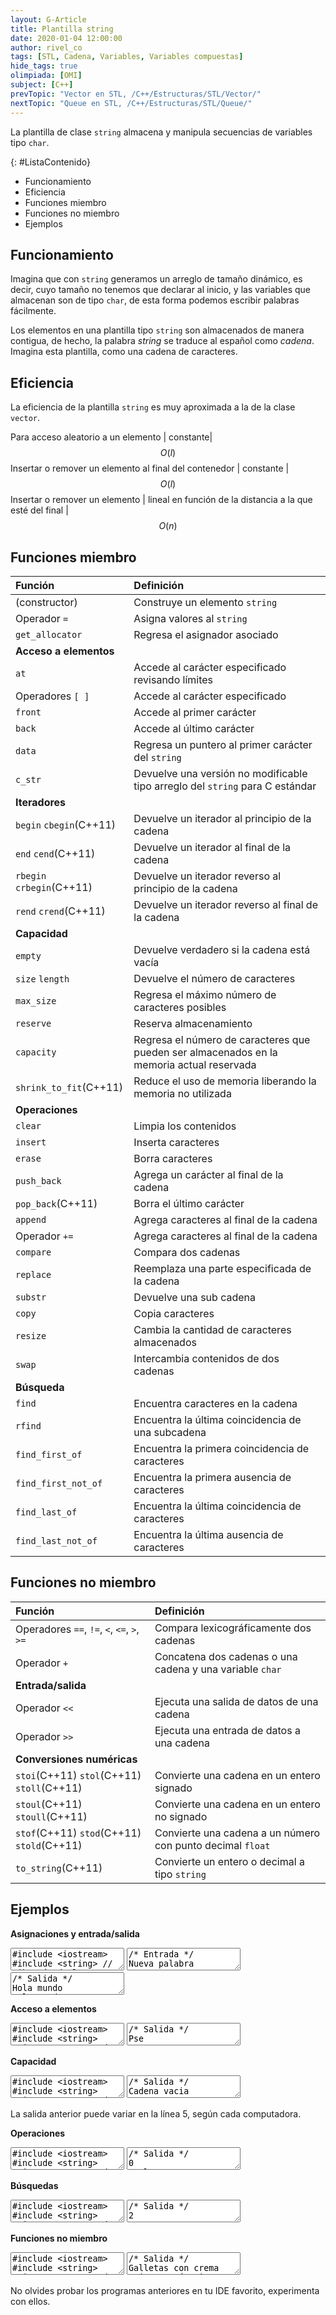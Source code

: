 ```yaml
---
layout: G-Article
title: Plantilla string
date: 2020-01-04 12:00:00
author: rivel_co
tags: [STL, Cadena, Variables, Variables compuestas]
hide_tags: true
olimpiada: [OMI]
subject: [C++]
prevTopic: "Vector en STL, /C++/Estructuras/STL/Vector/"
nextTopic: "Queue en STL, /C++/Estructuras/STL/Queue/"
---
```


La plantilla de clase `string` almacena y manipula secuencias de variables tipo `char`.

{: #ListaContenido}
- Funcionamiento
- Eficiencia
- Funciones miembro
- Funciones no miembro
- Ejemplos

## Funcionamiento

Imagina que con `string` generamos un arreglo de tamaño dinámico, es decir, cuyo tamaño no tenemos que declarar al inicio, y las variables que almacenan son de tipo `char`, de esta forma podemos escribir palabras fácilmente.

Los elementos en una plantilla tipo `string` son almacenados de manera contigua, de hecho, la palabra *string* se traduce al español como *cadena*. Imagina esta plantilla, como una cadena de caracteres.

## Eficiencia

La eficiencia de la plantilla `string` es muy aproximada a la de la clase `vector`.

Para acceso aleatorio a un elemento | constante| $$ O(l) $$
Insertar o remover un elemento al final del contenedor | constante | $$ O(l) $$
Insertar o remover un elemento | lineal en función de la distancia a la que esté del final | $$ O(n) $$


## Funciones miembro

| Función						| Definición																					|
|:------------------------------|:----------------------------------------------------------------------------------------------|
| (constructor)					| Construye un elemento `string`																|
| Operador `=`					| Asigna valores al `string`																	|
| `get_allocator`				| Regresa el asignador asociado																	|
| 														**Acceso a elementos**													|
| `at` 							| Accede al carácter especificado revisando límites 											|
| Operadores `[ ]` 				| Accede al carácter especificado 																|
| `front` 						| Accede al primer carácter 																	|
| `back` 						| Accede al último carácter 																	|
| `data` 						| Regresa un puntero al primer carácter del `string` 											|
| `c_str` 						| Devuelve una versión no modificable tipo arreglo del `string` para C estándar 				|
| 															**Iteradores**														|
| `begin` `cbegin`(C++11) 		| Devuelve un iterador al principio de la cadena 												|	
| `end` `cend`(C++11) 			| Devuelve un iterador al final de la cadena 													|	
| `rbegin` `crbegin`(C++11) 	| Devuelve un iterador reverso al principio de la cadena 										|	
| `rend` `crend`(C++11) 		| Devuelve un iterador reverso al final de la cadena 											|	
| 															**Capacidad**														|
| `empty` 						| Devuelve verdadero si la cadena está vacía													|
| `size` `length` 				| Devuelve el número de caracteres																|
| `max_size` 					| Regresa el máximo número de caracteres posibles												|
| `reserve` 					| Reserva almacenamiento																		|
| `capacity` 					| Regresa el número de caracteres que pueden ser almacenados en la memoria actual reservada		|
| `shrink_to_fit`(C++11) 		| Reduce el uso de memoria liberando la memoria no utilizada									|
| 															**Operaciones**														|
| `clear` 						| Limpia los contenidos 																		|
| `insert` 						| Inserta caracteres 																			|
| `erase` 						| Borra caracteres 																				|
| `push_back` 					| Agrega un carácter al final de la cadena 														|
| `pop_back`(C++11) 			| Borra el último carácter 																		|
| `append` 						| Agrega caracteres al final de la cadena 														|
| Operador `+=` 				| Agrega caracteres al final de la cadena 														|
| `compare` 					| Compara dos cadenas 																			|
| `replace` 					| Reemplaza una parte especificada de la cadena 												|
| `substr` 						| Devuelve una sub cadena 																		|
| `copy` 						| Copia caracteres 																				|
| `resize` 						| Cambia la cantidad de caracteres almacenados 													|
| `swap` 						| Intercambia contenidos de dos cadenas 														|
| 															**Búsqueda**														|
| `find` 						| Encuentra caracteres en la cadena 															|
| `rfind` 						| Encuentra la última coincidencia de una subcadena 											|
| `find_first_of` 				| Encuentra la primera coincidencia de caracteres 												|
| `find_first_not_of` 			| Encuentra la primera ausencia de caracteres 													|
| `find_last_of` 				| Encuentra la última coincidencia de caracteres 												|
| `find_last_not_of` 			| Encuentra la última ausencia de caracteres													|

## Funciones no miembro

| Función           						  | Definición        						                                        |
|:--------------------------------------------|:--------------------------------------------------------------------------------|
| Operadores `==`, `!=`, `<`, `<=`, `>`, `>=` | Compara lexicográficamente dos cadenas											|
| Operador `+`								  | Concatena dos cadenas o una cadena y una variable `char`						|
| 												**Entrada/salida**																|
| Operador `<<`								  | Ejecuta una salida de datos de una cadena										|	
| Operador `>>`								  | Ejecuta una entrada de datos a una cadena 										|
| 											**Conversiones numéricas**															|
| `stoi`(C++11) `stol`(C++11) `stoll`(C++11)  | Convierte una cadena en un entero signado 										|
| `stoul`(C++11) `stoull`(C++11) 			  | Convierte una cadena en un entero no signado 									|
| `stof`(C++11) `stod`(C++11) `stold`(C++11)  | Convierte una cadena a un número con punto decimal `float`						|
| `to_string`(C++11) 						  | Convierte un entero o decimal a tipo `string` 									|

## Ejemplos

**Asignaciones y entrada/salida**

<textarea class="cpp">
#include &lt;iostream&gt;
#include &lt;string&gt; // Librería de la plantilla 'string'
using namespace std;

int main(){
	string cadena;
	string palabra;
	// Declaración

	cadena = "Hola mundo\n";
	palabra = cadena;
	// Asginación con operador '='
	// Pueden haber espacios en esta asignación.
	// También saltos de línea.
	cout << cadena << palabra;
	// Salida del valor de las cadena/

	cin >> cadena;
	// Asignación por entrada estándar
	// La asignación por entrada estándar omitirá los espacios
	// pues éstos se tomarán como final de la entrada.
	cout << cadena << '\n';

	cadena.assign(4, 'T');
	// Remplaza el contenido de 'cadena' con 4 caracteres 'T'
	cout << cadena << '\n';

	cadena.assign(palabra);
	// Equivalente a 'cadena = palabra'
	cout << cadena;

	cadena = "Otro texto";
	palabra.assign(cadena, 0, 7);
	// Reemplaza el contenido de 'palabra' por el contenido de
	// 'cadena', desde el índice 0 los siguientes 7 caracteres.
	// Recuerda que un espacio es también un carácter.
	cout << palabra << '\n';

	cadena.assign("Lorem ipsum");
	// Equivalente a 'cadena = "Lorem ipsum"'
	cout << cadena << '\n';

	return 0;
}</textarea>

<textarea class="output">
/* Entrada */
Nueva palabra</textarea>

<textarea class="output">
/* Salida */
Hola mundo
Hola mundo
Nueva
TTTT
Hola mundo
Otro te
Lorem ipsum</textarea>

**Acceso a elementos**

<textarea class="cpp">
#include &lt;iostream&gt;
#include &lt;string&gt;
using namespace std;

int main(){
	string cadena;
	cadena = "Pastel genial";

	cout << cadena[0] << cadena[2] << cadena[8] << '\n';
	// Uso de operadores '[]' como un arreglo normal

	cout << cadena.at(7) << cadena.at(8) << cadena.at(9) << '\n';
	// Uso del selector 'at', es más seguro

	cout << cadena.front() << '\n';
	// Acceso al primer elemento

	cout << cadena.back() << '\n';
	// Acceso al último elemento
	
	return 0;
}</textarea>

<textarea class="output">
/* Salida */
Pse
gen
P
l</textarea>

**Capacidad**

<textarea class="cpp">
#include &lt;iostream&gt;
#include &lt;string&gt;
using namespace std;

int main(){
	string cadena;
	
	if (cadena.empty()){ // Se revisa si está vacío
		cout << "Cadena vacia\n";
	}

	cadena = "Pay de queso";
	cout << cadena.length() << '\n';
	// Devuelve la cantidad de carácteres en la cadena

	cadena = "Galleta";
	cout << cadena.size() << '\n';
	// También devuelve la cantidad de carácteres

	cout << cadena.max_size() << '\n';
	// Devuelve la cantidad máxima de caracteres que puede alojar
	// la cadena con la memoria actual reservada

	cout << cadena.capacity() << '\n';
	// Devuelve la capacidad actual de alamacenamiento de la cadena
	// actual, es el tamaño más grande que se le ha asignado
	
	return 0;
}</textarea>

<textarea class="output">
/* Salida */
Cadena vacia
12
7
1073741820
12</textarea>

La salida anterior puede variar en la línea 5, según cada computadora.

**Operaciones**

<textarea class="cpp">
#include &lt;iostream&gt;
#include &lt;string&gt;
using namespace std;

int main(){
	string cadena;
	
	/* --- Clear --- */
	cadena = "Tres leches";
	cadena.clear();
	// Elimina todo el contenido de la cadena
	cout << cadena.size() << '\n';

	/* --- Insert --- */
	cadena = "ael";
	cadena.insert(0, 1, 'P');
	// Insertad desde la posición 0, 1 vez el carácter 'P'
	cout << cadena << '\n';

	cadena.insert(2, "st");
	// Inserta desde la posición 2, el texto "st".
	// En este caso siempre se usa doble comilla
	cout << cadena << '\n';

	cadena.insert(6, " de tres leches", 0, 8);
	// Inserta en desde la locación 6 el texto " de tres leches"
	// desde la locación 0 los primeros 8 caracteres
	cout << cadena << '\n';

	/* --- erase --- */
	cadena.erase(0, 10);
	// Borra desde la locación 0 los primeros 10 caracteres
	cout << cadena << '\n';

	/* --- push_back --- */
	cadena.push_back('a');
	// Inserta un carácter al final de la cadena
	cout << cadena << '\n';

	/* --- pop_back --- */
	cadena.pop_back();
	// Elimina el carácter al final de la cadena
	cout << cadena << '\n';

	/* --- append --- */
	cadena.append(3, ' ');
	// Agrega 3 caracteres ' ' (espacios) al final de la cadena
	cout << cadena << '\n';

	cadena.append("leches");
	// Agrega la cadena 'leches'
	cout << cadena << '\n';

	string final = "leches";
	cadena.append(final, 4, 2);
	// Agrega la cadena 'leches' pero sólo a partir de la
	// locación 4 los primeros 2 caracteres
	cout << cadena << '\n';

	/* --- operador += --- */
	cadena = "Algo genial";
	cadena += " es hacer pan";
	// Se agrega la cadena ' es hacer pan' al final de 'cadena'
	cout << cadena << '\n';

	/* --- replace --- */
	cadena.replace(15, 5, "comer");
	// Remplaza desde la locación 15 los primeros 5 caracteres con
	// la cadena 'comer'
	cout << cadena << '\n';

	cadena.replace(0, 4, "Muy");
	cout << cadena << '\n';

	/* --- substr --- */
	string otra;
	otra = cadena.substr(10);
	// Genera una subcadena tomando los 10 caracteres ubicados a 
	// partir de la locacion 10
	cout << otra << '\n';

	otra = cadena.substr(5, 3);
	// Genera una cadena tomando los primeros 3 caracteres
	// a partir de la locación 5
	cout << otra << '\n';

	/* --- resize --- */
	cadena = "Chocolate";
	otra = "Fresa";

	int tam = 8;

	cadena.resize(tam);
	// Se cambia el tamaño de la cadena, el tamaño nuevo es 
	// menor al tamaño anterior, por lo que sólo se espera
	// como parámetro un número entero
	cout << cadena << '\n';

	otra.resize(tam, 'x');
	// El tamaño nuevo es mayor al tamaño actual, por lo que 
	// además del entero, hay que ingresar el carácter de relleno
	cout << otra << '\n';

	/* --- swap --- */
	cout << cadena << '\n' << otra << '\n';

	cadena.swap(otra);
	// Se intercambia el contenido de las dos cadenas
	cout << cadena << '\n' << otra << '\n';

	return 0;
}</textarea>

<textarea class="output">
/* Salida */
0
Pael
Pastel
Pastel de tres
tres
tresa
tres
tres   
tres   leches
tres   lecheses
Algo genial es hacer pan
Algo genial es comer pan
Muy genial es comer pan
 es comer pan
eni
Chocolat
Fresaxxx
Chocolat
Fresaxxx
Fresaxxx
Chocolat
</textarea>

**Búsquedas**

<textarea class="cpp">
#include &lt;iostream&gt;
#include &lt;string&gt;
using namespace std;

int main(){
	string cadena;

	/* --- find --- */
	cadena = "Reposteria";
	
	cout << cadena.find("poste") << '\n';
	// Devuelve la locación donde empieza la primer coincidencia

	cout << cadena.find("e", 3) << '\n';
	// Devuelve la locación donde encuentra la primer coincidencia
	// después de la locación 3, incluyendo esa locación

	cout << cadena.find("choco") << '\n';;
	// Si no lo encuentra devuelve un entero mayor al tamaño de
	// la cadena, por eso siempre hay que revisar, por ejemplo

	int pos = cadena.find("pastel");
	if (pos < cadena.size()){
		cout << "Sub cadena encontrada\n";
	} else {
		cout << "Sub cadena no encontrada\n";
	}

	/* --- rfind --- */
	cadena = "Galletitita";

	cout << cadena.rfind("ti") << '\n';
	// Devuelve la locación de la última coincidencia

	cout << cadena.rfind("a", 3) << '\n';
	// Devuelve la locación donde encuentra la última coincidencia
	// después de la locación 3, incluyendo esa locación

	cout << cadena.rfind("choco") << '\n';;
	// Si no lo encuentra devuelve un entero mayor al tamaño de
	// la cadena

	/* --- find_first_of --- */
	cadena = "Pay de queso";
	string segunda = "e";

	cout << cadena.find_first_of(segunda) << '\n';
	// Devuelve la locación de la primer coincidencia

	segunda = "Otra";
	cout << cadena.find_first_of(segunda) << '\n';
	// Devuelve la locación se haya encontrado la primer coincidencia
	// de alguno de los caracteres que componen las cadenas.
	// En este caso la salida es '1', pues en la locación 1 de 'cadena'
	// está el primer carácter que también está en algún lado
	// de la cadena 'segunda'

	cout << cadena.find_first_of("e", 6) << '\n';
	// Devuelve la locación de la primer coincidencia después
	// de la locación 6, contando también ésta.

	segunda = "zzz";
	cout << cadena.find_first_of(segunda) << '\n';
	// Si no lo encuentra devuelve un entero mayor al tamaño de
	// la cadena

	/* --- find_first_not_of --- */
	cout << cadena.find_first_not_of("zrtwl") << '\n';
	// Devuelve la locación del primer carácter de 'cadena' que
	// no esté en la cadena con la que se compara

	/* --- find_last_of --- */
	cout << cadena.find_last_of("e") << '\n';
	// Devuelve la posición de la última coincidencia

	/* --- find_last_not_of --- */
	cout << cadena.find_last_not_of("yapdqeo") << '\n';
	// Devuelve la posición de la última no coincidencia

	return 0;
}</textarea>

<textarea class="output">
/* Salida */
2
6
4294967295
Sub cadena no encontrada
7
1
4294967295
5
1
9
4294967295
0
9
10
</textarea>

**Funciones no miembro**

<textarea class="cpp">
#include &lt;iostream&gt;
#include &lt;string&gt;
using namespace std;

int main(){
	string c1,c2,c3;

	c1 = "Galletas";
	c2 = " con ";
	c3 = "crema";

	c1 += c2 + c3;
	// Se concatenan las cadenas en el orden que están puestas
	cout << c1 << '\n';

	c1 = "vainilla";
	c2 = "chocolate";
	c2 = "cajeta";

	if (c1 < c2){
		cout << c1 << " está primero en el diccionario que " << c2 << '\n'; 
	} else {
		cout << c2 << " está primero en el diccionario que " << c1 << '\n';
	}

	if (c2 == c3){
		cout << "Las cadenas son iguales\n";
	} else {
		cout << "las cadenas son diferentes\n";
	}

	// Se pueden aplicar todos los operadores lógicos con las cadenas.
	// Considera que 'A' será tomada como menor que 'a' pues está
	// primero en la tabla del código ASCII

	/* --- Conversiones --- */
	c1 = "203";
	c2 = "401";
	c3 = "1000";

	int a = stoi(c1);
	int b = stoi(c2);
	int c = stoi(c3);
	// Conversión de 'string' a 'int'

	c1 += c2 + c3;
	// Se concatenan
	a += b + c;
	// Se suman como números enteros

	cout << c1 << '\n';
	cout << a << '\n';

	c1 = "10.5";
	c2 = "21.2";
	c3 = "2.2";

	float A = stof(c1);
	float B = stof(c2);
	float C = stof(c3);
	// Conversión de 'string' a 'float'

	c1 += c2 + c3;
	// Se concatenan
	A += B + C;
	// Se suman como números decimales

	cout << c1 << '\n';
	cout << A << '\n';

	a = 213123;
	A = 3.141592;

	c1 = to_string(a);
	c2 = to_string(A);
	// Se convierten los números a tipo 'string'
	c3 = c1 + c2;
	// Se concatenan
	cout << c3 << '\n';

	return 0;
}</textarea>

<textarea class="output">
/* Salida */
Galletas con crema
cajeta está primero en el diccionario que vainilla
las cadenas son diferentes
2034011000
1604
10.521.22.2
33.9
2131233.141592</textarea>

No olvides probar los programas anteriores en tu IDE favorito, experimenta con ellos.